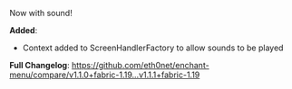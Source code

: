 Now with sound!

**Added**:

- Context added to ScreenHandlerFactory to allow sounds to be played

**Full Changelog**: https://github.com/eth0net/enchant-menu/compare/v1.1.0+fabric-1.19...v1.1.1+fabric-1.19
